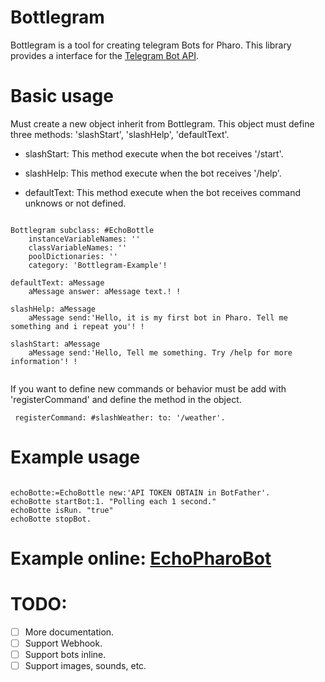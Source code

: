 # 


# Bottlegram

Bottlegram is a tool for creating telegram Bots for Pharo. This library provides a interface for the [Telegram Bot API](https://core.telegram.org/bots/api.).


# Basic usage

Must create a new object inherit from Bottlegram. This object must define three methods: 'slashStart', 'slashHelp', 'defaultText'.

  * slashStart: This method execute when the bot receives '/start'.

  * slashHelp: This method execute when the bot receives '/help'.

  * defaultText: This method execute when the bot receives command unknows or not defined.

```smalltalk

Bottlegram subclass: #EchoBottle
	instanceVariableNames: ''
	classVariableNames: ''
	poolDictionaries: ''
	category: 'Bottlegram-Example'!

defaultText: aMessage
	aMessage answer: aMessage text.! !

slashHelp: aMessage
	aMessage send:'Hello, it is my first bot in Pharo. Tell me something and i repeat you'! !
                
slashStart: aMessage
	aMessage send:'Hello, Tell me something. Try /help for more information'! !


```
If you want to define new commands or behavior must be add with 'registerCommand' and define the method in the object.

```smalltalk
 registerCommand: #slashWeather: to: '/weather'.
```


# Example usage

```smalltalk

echoBotte:=EchoBottle new:'API TOKEN OBTAIN in BotFather'.
echoBotte startBot:1. "Polling each 1 second."
echoBotte isRun. "true"
echoBotte stopBot.

```
# Example online: [EchoPharoBot](https://t.me/echo_pharo_bot)

# TODO: 
* [ ] More documentation.
* [ ] Support Webhook.
* [ ] Support bots inline.
* [ ] Support images, sounds, etc.
